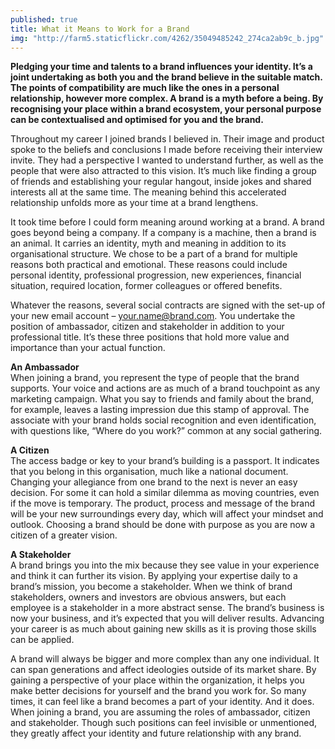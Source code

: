 ```yaml
---
published: true
title: What it Means to Work for a Brand
img: "http://farm5.staticflickr.com/4262/35049485242_274ca2ab9c_b.jpg"
---
```

**Pledging your time and talents to a brand influences your identity. It’s a joint undertaking as both you and the brand believe in the suitable match. The points of compatibility are much like the ones in a personal relationship, however more complex. A brand is a myth before a being. By recognising your place within a brand ecosystem, your personal purpose can be contextualised and optimised for you and the brand.**

Throughout my career I joined brands I believed in. Their image and product spoke to the beliefs and conclusions I made before receiving their interview invite. They had a perspective I wanted to understand further, as well as the people that were also attracted to this vision. It’s much like finding a group of friends and establishing your regular hangout, inside jokes and shared interests all at the same time. The meaning behind this accelerated relationship unfolds more as your time at a brand lengthens.

It took time before I could form meaning around working at a brand. A brand goes beyond being a company. If a company is a machine, then a brand is an animal. It carries an identity, myth and meaning in addition to its organisational structure. We chose to be a part of a brand for multiple reasons both practical and emotional. These reasons could include personal identity, professional progression, new experiences, financial situation, required location, former colleagues or offered benefits. 

Whatever the reasons, several social contracts are signed with the set-up of your new email account – your.name@brand.com. You undertake the position of ambassador, citizen and stakeholder in addition to your professional title. It’s these three positions that hold more value and importance than your actual function. 

**An Ambassador**  
When joining a brand, you represent the type of people that the brand supports. Your voice and actions are as much of a brand touchpoint as any marketing campaign. What you say to friends and family about the brand, for example, leaves a lasting impression due this stamp of approval. The associate with your brand holds social recognition and even identification, with questions like, “Where do you work?” common at any social gathering. 

**A Citizen**  
The access badge or key to your brand’s building is a passport. It indicates that you belong in this organisation, much like a national document. Changing your allegiance from one brand to the next is never an easy decision. For some it can hold a similar dilemma as moving countries, even if the move is temporary. The product, process and message of the brand will be your new surroundings every day, which will affect your mindset and outlook. Choosing a brand should be done with purpose as you are now a citizen of a greater vision. 

**A Stakeholder**  
A brand brings you into the mix because they see value in your experience and think it can further its vision. By applying your expertise daily to a brand’s mission, you become a stakeholder. When we think of brand stakeholders, owners and investors are obvious answers, but each employee is a stakeholder in a more abstract sense. The brand’s business is now your business, and it’s expected that you will deliver results. Advancing your career is as much about gaining new skills as it is proving those skills can be applied. 

A brand will always be bigger and more complex than any one individual. It can span generations and affect ideologies outside of its market share. By gaining a perspective of your place within the organization, it helps you make better decisions for yourself and the brand you work for. So many times, it can feel like a brand becomes a part of your identity. And it does. When joining a brand, you are assuming the roles of ambassador, citizen and stakeholder. Though such positions can feel invisible or unmentioned, they greatly affect your identity and future relationship with any brand.
